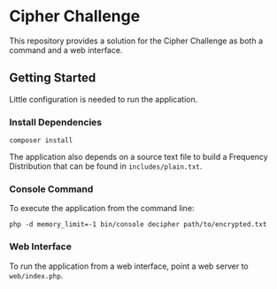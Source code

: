 # Cipher Challenge
This repository provides a solution for the Cipher Challenge as both a command and a web interface.

## Getting Started
Little configuration is needed to run the application.

### Install Dependencies
```
composer install
```
The application also depends on a source text file to build a Frequency Distribution that can be found in `includes/plain.txt`.

### Console Command
To execute the application from the command line:
```
php -d memory_limit=-1 bin/console decipher path/to/encrypted.txt
```

### Web Interface
To run the application from a web interface, point a web server to `web/index.php`.

